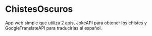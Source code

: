 # ChistesOscuros

App web simple que utiliza 2 apis, JokeAPI para obtener los chistes y GoogleTranslateAPI para traducirlas al español.
